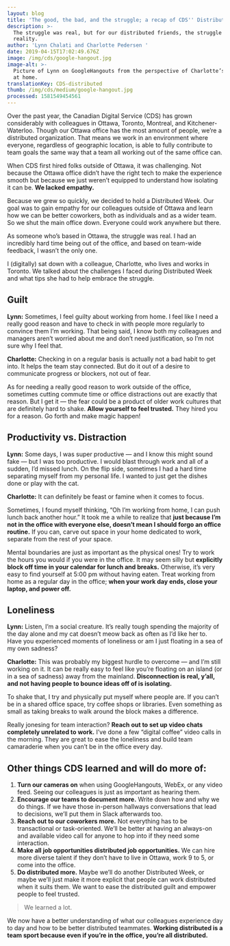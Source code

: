 ```yaml
---
layout: blog
title: 'The good, the bad, and the struggle; a recap of CDS'' Distributed Week'
description: >-
  The struggle was real, but for our distributed friends, the struggle is
  reality.
author: 'Lynn Chalati and Charlotte Pedersen '
date: 2019-04-15T17:02:49.676Z
image: /img/cds/google-hangout.jpg
image-alt: >-
  Picture of Lynn on GoogleHangouts from the perspective of Charlotte’s office
  at home.
translationKey: CDS-distributed
thumb: /img/cds/medium/google-hangout.jpg
processed: 1581549454561
---
```

Over the past year, the Canadian Digital Service (CDS) has grown considerably with colleagues in Ottawa, Toronto, Montreal, and Kitchener-Waterloo. Though our Ottawa office has the most amount of people, we’re a distributed organization. That means we work in an environment where everyone, regardless of geographic location, is able to fully contribute to team goals the same way that a team all working out of the same office can.

When CDS first hired folks outside of Ottawa, it was challenging. Not because the Ottawa office didn’t have the right tech to make the experience smooth but because we just weren’t equipped to understand how isolating it can be. **We lacked empathy.**

Because we grew so quickly, we decided to hold a Distributed Week. Our goal was to gain empathy for our colleagues outside of Ottawa and learn how we can be better coworkers, both as individuals and as a wider team. So we shut the main office down. Everyone could work anywhere but there. 

As someone who’s based in Ottawa, the struggle was real. I had an incredibly hard time being out of the office, and based on team-wide feedback, I wasn’t the only one. 

I (digitally) sat down with a colleague, Charlotte, who lives and works in Toronto. We talked about the challenges I faced during Distributed Week and what tips she had to help embrace the struggle.

## Guilt

**Lynn:**  Sometimes, I feel guilty about working from home. I feel like I need a really good reason and have to check in with people more regularly to convince them I’m working. That being said, I know both my colleagues and managers aren’t worried about me and don’t need justification, so I’m not sure why I feel that.

**Charlotte:** Checking in on a regular basis is actually not a bad habit to get into. It helps the team stay connected. But do it out of a desire to communicate progress or blockers, not out of fear. 

As for needing a really good reason to work outside of the office, sometimes cutting commute time or office distractions out are exactly that reason. But I get it — the fear could be a product of older work cultures that are definitely hard to shake. **Allow yourself to feel trusted.** They hired you for a reason. Go forth and make magic happen! 

## Productivity vs. Distraction

**Lynn:** Some days, I was super productive — and I know this might sound fake — but I was too productive. I would blast through work and all of a sudden, I’d missed lunch. On the flip side, sometimes I had a hard time separating myself from my personal life. I wanted to just get the dishes done or play with the cat.

**Charlotte:** It can definitely be feast or famine when it comes to focus.

Sometimes, I found myself thinking, “Oh I’m working from home, I can push lunch back another hour.” It took me a while to realize that **just because I’m not in the office with everyone else, doesn’t mean I should forgo an office routine.** If you can, carve out space in your home dedicated to work, separate from the rest of your space.

Mental boundaries are just as important as the physical ones! Try to work the hours you would if you were in the office. It may seem silly but **explicitly block off time in your calendar for lunch and breaks.** Otherwise, it’s very easy to find yourself at 5:00 pm without having eaten. Treat working from home as a regular day in the office; **when your work day ends, close your laptop, and power off.**

## Loneliness

**Lynn:** Listen, I’m a social creature. It’s really tough spending the majority of the day alone and my cat doesn’t meow back as often as I’d like her to. Have you experienced moments of loneliness or am I just floating in a sea of my own sadness?

**Charlotte:** This was probably my biggest hurdle to overcome — and I’m still working on it. It can be really easy to feel like you’re floating on an island (or in a sea of sadness) away from the mainland. **Disconnection is real, y’all, and not having people to bounce ideas off of is isolating.**

To shake that, I try and physically put myself where people are. If you can’t be in a shared office space, try coffee shops or libraries. Even something as small as taking breaks to walk around the block makes a difference.

Really jonesing for team interaction? **Reach out to set up video chats completely unrelated to work.** I’ve done a few “digital coffee” video calls in the morning. They are great to ease the loneliness and build team camaraderie when you can’t be in the office every day. 

## Other things CDS learned and will do more of:

1. **Turn our cameras on** when using GoogleHangouts, WebEx, or any video feed. Seeing our colleagues is just as important as hearing them.
2. **Encourage our teams to document more.** Write down how and why we do things. If we have those in-person hallways conversations that lead to decisions, we’ll put them in Slack afterwards too.
3. **Reach out to our coworkers more.** Not everything has to be transactional or task-oriented. We’ll be better at having an always-on and available video call for anyone to hop into if they need some interaction. 
4. **Make all job opportunities distributed job opportunities.** We can hire more diverse talent if they don’t have to live in Ottawa, work 9 to 5, or come into the office.
5. **Do distributed more.** Maybe we’ll do another Distributed Week, or maybe we’ll just make it more explicit that people can work distributed when it suits them. We want to ease the distributed guilt and empower people to feel trusted.

> We learned a lot.

We now have a better understanding of what our colleagues experience day to day and how to be better distributed teammates. **Working distributed is a team sport because even if you’re in the office, you’re all distributed.**


